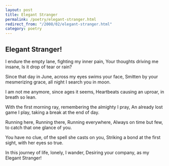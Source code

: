 ```yaml
---
layout: post
title: Elegant Stranger
permalink: /poetry/elegant-stranger.html
redirect_from: "/2008/02/elegant-stranger.html"
category: poetry
---
```


Elegant Stranger!
-----------------

I endure the empty lane, fighting my inner pain,
Your thoughts driving me insane, Is it drop of tear or rain?

Since that day in June, across my eyes swims your face,
Smitten by your mesmerizing grace, all night I search you in moon.

I am not me anymore, since ages it seems,
Heartbeats causing an uproar, in breath so lean.

With the first morning ray, remembering the almighty I pray,
An already lost game I play, taking a break at the end of day.

Running here, Running there, Running everywhere,
Always on time but few, to catch that one glance of you.

You have no clue, of the spell she casts on you,
Striking a bond at the first sight, with her eyes so true.

In this journey of life, lonely, I wander,
Desiring your company, as my Elegant Stranger!
